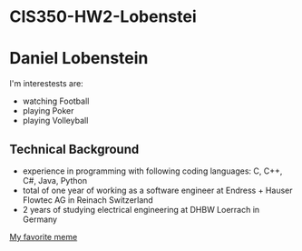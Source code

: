 # CIS350-HW2-Lobenstei

# Daniel Lobenstein

I'm interestests are:
- watching Football
- playing Poker
- playing Volleyball

## Technical Background
- experience in programming with following coding languages: C, C++, C#, Java, Python
- total of one year of working as a software engineer at Endress + Hauser Flowtec AG in Reinach Switzerland
- 2 years of studying electrical engineering at DHBW Loerrach in Germany


[My favorite meme](https://www.pinterest.com/pin/716987203162612721/)
